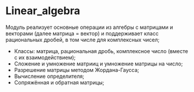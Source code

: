 # Linear_algebra
Модуль реализует основные операции из алгебры с матрицами и векторами (далее матрица = вектор) и поддерживает класс рациональных дробей, в том числе для комплексных чисел;
- Классы: матрица, рациональная дробь, комплексное число (вместе с их взаимодействием);
- Сложение и умножение матрииц и умножение матрицы на число;
- Разрешение матрицы методом Жордана-Гаусса;
- Вычисление определителя;
- Сопряжённая и обратная матрицы;
